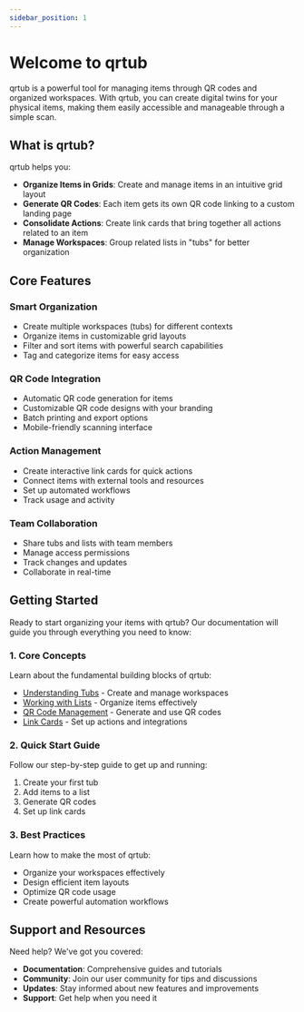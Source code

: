 ```yaml
---
sidebar_position: 1
---
```


# Welcome to qrtub

qrtub is a powerful tool for managing items through QR codes and organized workspaces. With qrtub, you can create digital twins for your physical items, making them easily accessible and manageable through a simple scan.

## What is qrtub?

qrtub helps you:
- **Organize Items in Grids**: Create and manage items in an intuitive grid layout
- **Generate QR Codes**: Each item gets its own QR code linking to a custom landing page
- **Consolidate Actions**: Create link cards that bring together all actions related to an item
- **Manage Workspaces**: Group related lists in "tubs" for better organization

## Core Features

### Smart Organization
- Create multiple workspaces (tubs) for different contexts
- Organize items in customizable grid layouts
- Filter and sort items with powerful search capabilities
- Tag and categorize items for easy access

### QR Code Integration
- Automatic QR code generation for items
- Customizable QR code designs with your branding
- Batch printing and export options
- Mobile-friendly scanning interface

### Action Management
- Create interactive link cards for quick actions
- Connect items with external tools and resources
- Set up automated workflows
- Track usage and activity

### Team Collaboration
- Share tubs and lists with team members
- Manage access permissions
- Track changes and updates
- Collaborate in real-time

## Getting Started

Ready to start organizing your items with qrtub? Our documentation will guide you through everything you need to know:

### 1. Core Concepts
Learn about the fundamental building blocks of qrtub:
- [Understanding Tubs](./core-concepts/tubs) - Create and manage workspaces
- [Working with Lists](./core-concepts/lists) - Organize items effectively
- [QR Code Management](./core-concepts/qr-codes) - Generate and use QR codes
- [Link Cards](./core-concepts/link-cards) - Set up actions and integrations

### 2. Quick Start Guide
Follow our step-by-step guide to get up and running:
1. Create your first tub
2. Add items to a list
3. Generate QR codes
4. Set up link cards

### 3. Best Practices
Learn how to make the most of qrtub:
- Organize your workspaces effectively
- Design efficient item layouts
- Optimize QR code usage
- Create powerful automation workflows

## Support and Resources

Need help? We've got you covered:
- **Documentation**: Comprehensive guides and tutorials
- **Community**: Join our user community for tips and discussions
- **Updates**: Stay informed about new features and improvements
- **Support**: Get help when you need it
